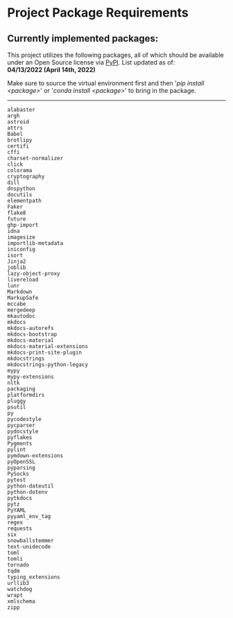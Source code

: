 
# Project Package Requirements

## Currently implemented packages:  

This project utilizes the following packages, all of which should be available under an Open Source license via [PyPI](https://pypi.org/).
List updated as of:  
__04/13/2022 (April 14th, 2022)__

Make sure to source the virtual environment first and then '_pip install <package\>_' or '_conda install <package\>_' to bring in the package.  



 <hr/>

```
alabaster
argh
astroid
attrs
Babel
brotlipy
certifi
cffi
charset-normalizer
click
colorama
cryptography
dill
dnspython
docutils
elementpath
Faker
flake8
future
ghp-import
idna
imagesize
importlib-metadata
iniconfig
isort
Jinja2
joblib
lazy-object-proxy
livereload
lunr
Markdown
MarkupSafe
mccabe
mergedeep
mkautodoc
mkdocs
mkdocs-autorefs
mkdocs-bootstrap
mkdocs-material
mkdocs-material-extensions
mkdocs-print-site-plugin
mkdocstrings
mkdocstrings-python-legacy
mypy
mypy-extensions
nltk
packaging
platformdirs
pluggy
psutil
py
pycodestyle
pycparser
pydocstyle
pyflakes
Pygments
pylint
pymdown-extensions
pyOpenSSL
pyparsing
PySocks
pytest
python-dateutil
python-dotenv
pytkdocs
pytz
PyYAML
pyyaml_env_tag
regex
requests
six
snowballstemmer
text-unidecode
toml
tomli
tornado
tqdm
typing_extensions
urllib3
watchdog
wrapt
xmlschema
zipp
```

<br/>
<br/>
<br/>
